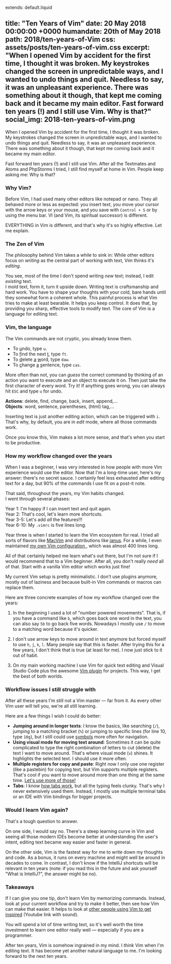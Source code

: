extends: default.liquid

title:      "Ten Years of Vim"
date:       20 May 2018 00:00:00 +0000
humandate:  20th of May 2018
path:       2018/ten-years-of-Vim
css:        assets/posts/ten-years-of-vim.css
excerpt:    "When I opened Vim by accident for the first time, I thought it was broken. My keystrokes changed the screen in unpredictable ways, and I wanted to undo things and quit. Needless to say, it was an unpleasant experience. There was something about it though, that kept me coming back and it became my main editor. Fast forward ten years (!) and I still use Vim. Why is that?"
social_img: 2018-ten-years-of-vim.png
---

<div class="vim">
<div class="cursor"></div>
</div>

When I opened Vim by accident for the first time, I thought it was broken. My
keystrokes changed the screen in unpredictable ways, and I wanted to undo things
and quit. Needless to say, it was an unpleasant experience.  There was something
about it though, that kept me coming back and it became my main editor.

Fast forward ten years (!) and I still use Vim.
After all the Textmates and Atoms and PhpStorms I tried, I still find myself at home in Vim.
People keep asking me: Why is that?

### Why Vim?

Before Vim, I had used many other editors like notepad or nano. They all behaved more or less as expected: you insert text, you move your cursor with the arrow keys or your mouse, and you save with `Control + S` or by using the menu bar. VI (and Vim, its spiritual successor) is different.

EVERYTHING in Vim is different, and that's why it's so highly effective. Let me explain.

### The Zen of Vim

The philosophy behind Vim takes a while to sink in: 
While other editors focus on _writing_ as the central part of working with text, Vim thinks it's _editing_.

You see, most of the time I don't spend writing *new* text; instead, I edit *existing* text.  
I mold text, form it, turn it upside down.
Writing text is craftsmanship and hard work. You have to shape your thoughts with your cold, bare hands until they somewhat form a coherent whole.
This painful process is what Vim tries to make at least bearable. It helps you keep control.
It does that, by providing you sharp, effective tools to modify text.
The core of Vim is a language for editing text.

### Vim, the language

The Vim commands are not cryptic, you already know them.

* To <u>u</u>ndo, type `u`.
* To <u>f</u>ind the next <u>t</u>, type `ft`.
* To <u>d</u>elete <u>a</u> <u>w</u>ord, type `daw`.
* To <u>c</u>hange <u>a</u> <u>s</u>entence, type `cas`.

More often than not, you can *guess* the correct command by thinking of an action you want to execute and an object to execute it on.
Then just take the first character of every word. Try it!
If anything goes wrong, you can always hit `ESC` and type `u` for undo.

**Actions**: delete, find, change, back, insert, append,...  
**Objects**: word, sentence, parentheses, (html) tag,...  

Inserting text is just another editing action, which can be triggered with `i`. 
That's why, by default, you are in *edit* mode, where all those commands work. 

Once you know this, Vim makes a lot more sense, and that's when you start to be productive.

### How my workflow changed over the years

When I was a beginner, I was very interested in how people with more Vim experience would use the editor.
Now that I'm a long-time user, here's my answer: there's no secret sauce.
I certainly feel less exhausted after editing text for a day, but 90% of the commands I use fit on a post-it note.

That said, throughout the years, my Vim habits changed.  
I went through several phases:

Year 1: I'm happy if I can insert text and quit again.  
Year 2: That's cool, let's learn more shortcuts.  
Year 3-5: Let's add *all* the features!!!   
Year 6-10: My `.vimrc` is five lines long.  

Year three is when I started to learn the Vim ecosystem for real.
I tried all sorts of flavors like [MacVim](http://macVim-dev.github.io/macVim/) and distributions like [janus](https://github.com/carlhuda/janus).
For a while, I even maintained [my own Vim configuration
](https://github.com/mre/dotVim/blob/master/.vimrc), which was almost 400 lines long.

All of that certainly helped me learn what's out there, but I'm not sure if I would recommend that to a Vim beginner.
After all, you don't really *need* all of that. Start with a vanilla Vim editor which works just fine!

My current Vim setup is pretty minimalistic. I don't use plugins anymore, mostly out of laziness and because built-in Vim commands or macros can replace them.

Here are three concrete examples of how my workflow changed over the years:

1. In the beginning I used a lot of "number powered movements". That is, if you have a command like `b`, which goes back one word in the text, you can also say `5b` to go back five words. Nowadays I mostly use `/` to move to a matching word because it's quicker.

2. I don't use arrow keys to move around in text anymore but forced myself to use `h`, `j`, `k`, `l`. Many people say that this is faster. After trying this for a few years, I don't think that is true (at least for me). I now just stick to it out of habit.

3. On my main working machine I use Vim for quick text editing and Visual Studio Code plus the awesome [Vim plugin](https://github.com/VSCodeVim/Vim) for projects. This way, I get the best of both worlds.

### Workflow issues I still struggle with

After all these years I'm still not a Vim master &mdash; far from it. 
As every other Vim user will tell you, we're all still learning. 

Here are a few things I wish I could do better:

* **Jumping around in longer texts**: I know the basics, like searching (`/`), jumping to a matching bracket (`%`) or jumping to specific lines (for line 10, type `10g`), but I still could use [symbols](https://en.wikipedia.org/wiki/Symbol_(programming)) more often for navigation.
* **Using visual mode for moving text around**: Sometimes it can be quite complicated to type the right combination of letters to cut (delete) the text I want to move around. That's where visual mode (`v`) shines. It highlights the selected text. I should use it more often.
* **Multiple registers for copy and paste**: Right now I only use one register (like a pastebin) for copying text, but Vim supports multiple registers. That's cool if you want to move around more than one thing at the same time. [Let's use more of those!](http://Vim.wikia.com/wiki/Copy,_cut_and_paste)
* **Tabs**: I know [how tabs work](http://Vim.wikia.com/wiki/Using_tab_pages), but all the typing feels clunky. That's why I never extensively used them. Instead, I mostly use multiple terminal tabs or an IDE with Vim bindings for bigger projects.


### Would I learn Vim again?

That's a tough question to answer.

On one side, I would say no. 
There's a steep learning curve in Vim and seeing all those modern IDEs become better at understanding the user's intent, editing text became way easier and faster in general.

On the other side, Vim is the fastest way for me to write down my thoughts and code. As a bonus, it runs on every machine and might well be around in decades to come. In contrast, I don't know if the IntelliJ shortcuts will be relevant in ten years (note: if you read this in the future and ask yourself "What is IntelliJ?", the answer might be no).

### Takeaways

If I can give you one tip, don't learn Vim by memorizing commands. Instead, look at your current workflow and try to make it better, then see how Vim can make that easier. It helps to look at [other people using Vim to get inspired](https://youtu.be/yG-UaBJXZ80?t=43m12s) (Youtube link with sound).

You will spend a lot of time writing text, so it's well worth the time investment to learn one editor really well &mdash; especially if you are a programmer.

After ten years, Vim is somehow ingrained in my mind. I *think* Vim when I'm editing text. It has become yet another natural language to me. I'm looking forward to the next ten years.





